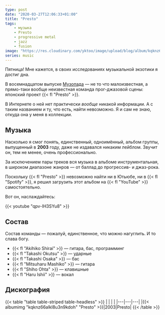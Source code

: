 ```yaml
---
type: post
date: "2020-03-27T12:06:33+01:00"
title: "Presto"
tags:
    - музыка
    - Presto
    - progressive metal
    - jazz
    - fusion
image: "https://res.cloudinary.com/yktoo/image/upload/blog/album/kqknz66alkl8u3n9kdoh.jpg"
series: music
---
```


Пятница! Мне кажется, в своих исследованиях музыкальной экзотики я достиг дна.

В восемнадцатом выпуске [Музопада](/series/music) — не то что малоизвестная, а прямо-таки вообще неизвестная команда прог-джазовой сцены: японский проект {{< fl "Presto" >}}.

В Интернете о ней нет практически *вообще* никакой информации. А с таким названием и ту, что есть, найти невозможно. Я и сам не знаю, откуда она у меня в коллекции.

<!--more-->

## Музыка

Насколько я смог понять, единственный, одноимённый, альбом группы, выпущенный в **2003** году, даже не издавался никаким лейблом. Звучит он, тем не менее, очень профессионально.

За исключением пары треков вся музыка в альбоме инструментальная, в широком диапазоне жанров — от баллад до прогрессив- и джаз-рока.

Поскольку {{< fl "Presto" >}} невозможно найти ни в Ютьюбе, ни в {{< fl "Spotify" >}}, я решил загрузить этот альбом на {{< fl "YouTube" >}} самостоятельно.

Вот он, наслаждайтесь:

{{< youtube "qpv-IH3SYu8" >}}

## Состав

Состав команды — пожалуй, единственное, что можно нагуглить. И то слава богу.

* {{< fl "Akihiko Shirai" >}} — гитара, бас, программинг
* {{< fl "Takashi Okutsu" >}} — ударные
* {{< fl "Takashi Osaka" >}} — бас
* {{< fl "Mitsuharu Mashiko" >}} — гитара
* {{< fl "Shiho Ohta" >}} — клавишные
* {{< fl "Haru Ishii" >}} — вокал

## Дискография

{{< table "table table-striped table-headless" >}}
|   |   |   |
|---|---|---|
|{{< albumimg "kqknz66alkl8u3n9kdoh" "Presto" >}}|2003|Presto|
{{< /table >}}
